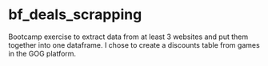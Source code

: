 # bf_deals_scrapping
Bootcamp exercise to extract data from at least 3 websites and put them together into one dataframe. I chose to create a discounts table from games in the GOG platform.
